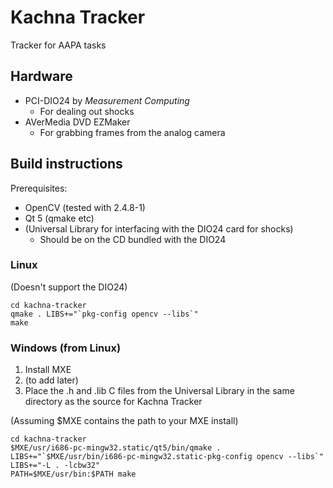 Kachna Tracker
==============

Tracker for AAPA tasks

## Hardware

* PCI-DIO24 by *Measurement Computing* 
  * For dealing out shocks
* AVerMedia DVD EZMaker
  * For grabbing frames from the analog camera

## Build instructions

Prerequisites:  
* OpenCV (tested with 2.4.8-1)
* Qt 5 (qmake etc)
* (Universal Library for interfacing with the DIO24 card for shocks)
  * Should be on the CD bundled with the DIO24

### Linux
(Doesn't support the DIO24)

    cd kachna-tracker
    qmake . LIBS+="`pkg-config opencv --libs`"
    make

### Windows (from Linux)

1. Install MXE
  1. (to add later)
1. Place the .h and .lib C files from the Universal Library in the same directory as the source for Kachna Tracker

(Assuming $MXE contains the path to your MXE install)

    cd kachna-tracker
    $MXE/usr/i686-pc-mingw32.static/qt5/bin/qmake . LIBS+="`$MXE/usr/bin/i686-pc-mingw32.static-pkg-config opencv --libs`" LIBS+="-L . -lcbw32"
    PATH=$MXE/usr/bin:$PATH make
